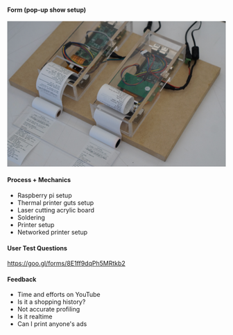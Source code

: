 #### Form (pop-up show setup)
![alt text](Assets/DSC04933.JPG "Networked printer")

#### Process + Mechanics
* Raspberry pi setup
* Thermal printer guts setup
* Laser cutting acrylic board
* Soldering 
* Printer setup
* Networked printer setup

#### User Test Questions
https://goo.gl/forms/8E1ff9dqPh5MRtkb2

#### Feedback
* Time and efforts on YouTube
* Is it a shopping history?
* Not accurate profiling
* Is it realtime
* Can I print anyone's ads


